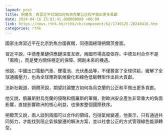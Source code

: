 ```yaml
---
layout: post
title: 朔爾茨：與習近平討論如何為烏克蘭公正和平做出更多貢獻
date: 2024-04-16 15:01:41.000000000 +08:00
link: https://news.rthk.hk/rthk/ch/component/k2/1749125-20240416.htm
categories: rthk
---
```


國家主席習近平在北京釣魚台國賓館，同德國總理朔爾茨會面。

習近平說，中德產業鏈供應鏈深度互嵌，兩國市場高度依存。中德互利合作不是「風險」，而是雙方關係穩定的保障、開創未來的機遇。

他說，中國出口電動汽車、鋰電池、光伏產品等，不僅豐富了全球供給，緩解了全球通脹壓力，也為全球應對氣候變化和綠色低碳轉型作出巨大貢獻。

法新社報道，朔爾茨說，期望討論雙方如何為烏克蘭的公正和平做出更多貢獻。

他又說，俄羅斯對烏克蘭的侵略和俄羅斯的軍備，對歐洲安全產生非常重大的負面影響，直接影響歐洲的核心利益，也損害整個國際秩序。

朔爾茨又說，兩人談到兩國可以合作的領域，包括氣候變遷，他表示，只有通過共同努力，才能找到阻止氣候變遷的解決方案，並以社會公正的方式管理綠色能源轉型。
